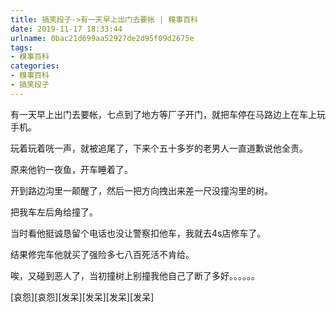 ```yaml
---
title: 搞笑段子->有一天早上出门去要帐 | 糗事百科
date: 2019-11-17 18:33:44
urlname: 0bac21d699aa52927de2d95f09d2675e
tags: 
- 糗事百科
categories:
- 糗事百科
- 搞笑段子
---
```

有一天早上出门去要帐，七点到了地方等厂子开门，就把车停在马路边上在车上玩手机。

玩着玩着咣一声，就被追尾了，下来个五十多岁的老男人一直道歉说他全责。

原来他钓一夜鱼，开车睡着了。

开到路边沟里一颠醒了，然后一把方向拽出来差一尺没撞沟里的树。

把我车左后角给撞了。

当时看他挺诚恳留个电话也没让警察扣他车，我就去4s店修车了。

结果修完车他就买了强险多七八百死活不肯给。

唉，又碰到恶人了，当初撞树上别撞我他自己了断了多好。。。。。。

[哀怨][哀怨][发呆][发呆][发呆][发呆]


